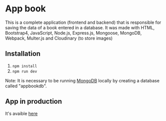 # App book
This is a complete application (frontend and backend) that is responsible for saving the data of a book entered in a database.
It was made with HTML, Bootstrap4, JavaScript, Node.js, Express.js, Mongoose, MongoDB, Webpack, Multer.js and Cloudinary (to store images)

## Installation
1. `npm install`
2. `npm run dev`

Note: It is necessary to be running [MongoDB](https://www.mongodb.com/docs/manual/tutorial/getting-started/) locally by creating a database called "appbookdb".

## App in production
It's avaible [here](https://appbookjs.netlify.app/)
